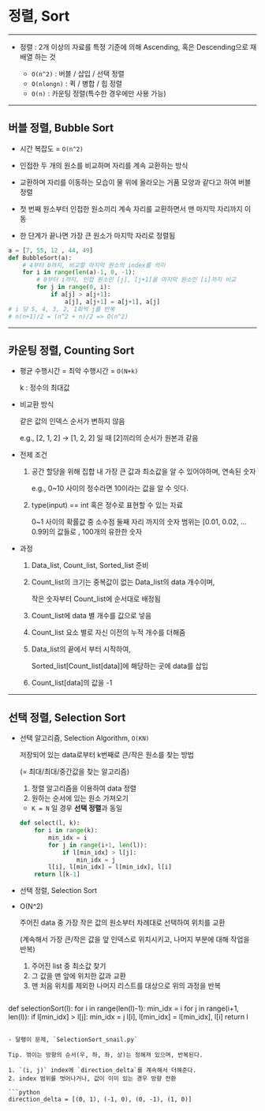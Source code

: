 # 정렬, Sort

---

- 정렬 : 2개 이상의 자료를 특정 기준에 의해 Ascending, 혹은 Descending으로 재배열 하는 것

  - `O(n^2)` : 버블 / 삽입 / 선택 정렬
  - `O(nlongn)` : 퀵 / 병합 / 힙 정렬
  - `O(n)` : 카운팅 정렬(특수한 경우에만 사용 가능)

---

## 버블 정렬, Bubble Sort

- 시간 복잡도 = `O(n^2)`

- 인접한 두 개의 원소를 비교하며 자리를 계속 교환하는 방식
- 교환하며 자리를 이동하는 모습이 물 위에 올라오는 거품 모양과 같다고 하여 버블 정렬

- 첫 번째 원소부터 인접한 원소끼리 계속 자리를 교환하면서 맨 마지막 자리까지 이동

- 한 단계가 끝나면 가장 큰 원소가 마지막 자리로 정렬됨

```python
a = [7, 55, 12 , 44, 49]
def BubbleSort(a):
    # 4부터 0까지, 비교할 마지막 원소의 index를 의미
    for i in range(len(a)-1, 0, -1):
        # 0부터 i까지, 인접 원소인 [j], [j+1]을 마지막 원소인 [i]까지 비교
        for j in range(0, i):
            if a[j] > a[j+1]:
                a[j], a[j+1] = a[j+1], a[j]
# i 당 5, 4, 3, 2, 1회씩 j를 반복
# n(n+1)/2 = (n^2 + n)/2 => O(n^2)
```

---

## 카운팅 정렬, Counting Sort

- 평균 수행시간 = 최악 수행시간 = `O(N+k)`

  k : 정수의 최대값

- 비교환 방식

  같은 값의 인덱스 순서가 변하지 않음

  e.g., [2, 1, 2] -> [1, 2, 2] 일 때 [2]끼리의 순서가 원본과 같음

- 전제 조건

  1. 공간 할당을 위해 집합 내 가장 큰 값과 최소값을 알 수 있어야하며, 연속된 숫자

     e.g., 0~10 사이의 정수라면 10이라는 값을 알 수 잇다.

  2. type(input) == int 혹은 정수로 표현할 수 있는 자료

     0~1 사이의 확률값 중 소수점 둘째 자리 까지의 숫자 범위는 [0.01, 0.02, ... 0.99]의 값들로 , 100개의 유한한 숫자

- 과정

  1. Data_list, Count_list, Sorted_list 준비

  2. Count_list의 크기는 중복값이 없는 Data_list의 data 개수이며,

     작은 숫자부터 Count_list에 순서대로 배정됨

  3. Count_list에 data 별 개수를 값으로 넣음

  4. Count_list 요소 별로 자신 이전의 누적 개수를 더해줌

  5. Data_list의 끝에서 부터 시작하여,

     Sorted_list[Count_list[data]]에 해당하는 곳에 data를 삽입

  6. Count_list[data]의 값을 -1

---

## 선택 정렬, Selection Sort

- 선택 알고리즘, Selection Algorithm, `O(KN)`

  저장되어 있는 data로부터 k번째로 큰/작은 원소를 찾는 방법

  (= 최대/최대/중간값을 찾는 알고리즘)

  1. 정렬 알고리즘을 이용하여 data 정렬
  2. 원하는 순서에 있는 원소 가져오기

  - `K = N` 일 경우 **선택 정렬**과 동일

  ```python
  def select(l, k):
      for i in range(k):
          min_idx = i
          for j in range(i+1, len(l)):
              if l[min_idx] > l[j]:
                  min_idx = j
          l[i], l[min_idx] = l[min_idx], l[i]
      return l[k-1]
  ```

- 선택 정렬, Selection Sort

- O(N^2)

  주어진 data 중 가장 작은 값의 원소부터 차례대로 선택하여 위치를 교환

  (계속해서 가장 큰/작은 값을 앞 인덱스로 위치시키고, 나머지 부분에 대해 작업을 반복)

  1. 주어진 list 중 최소값 찾기
  2. 그 값을 맨 앞에 위치한 값과 교환
  3. 맨 처음 위치를 제외한 나머지 리스트를 대상으로 위의 과정을 반복
  ```python
def selectionSort(l):
      for i in range(len(l)-1):
          min_idx = i
          for j in range(i+1, len(l)):
              if l[min_idx] > l[j]:
                  min_idx = j
          l[i], l[min_idx] = l[min_idx], l[i]
      return l
  ```

- 달팽이 문제, `SelectionSort_snail.py`

  Tip. 꺾이는 방향의 순서(우, 하, 좌, 상)는 정해져 있으며, 반복된다.

  1. `(i, j)` index에 `direction_delta`를 계속해서 더해준다.
  2. index 범위를 벗어나거나, 값이 이미 있는 경우 방향 전환

  ```python
  direction_delta = [(0, 1), (-1, 0), (0, -1), (1, 0)]
  ```